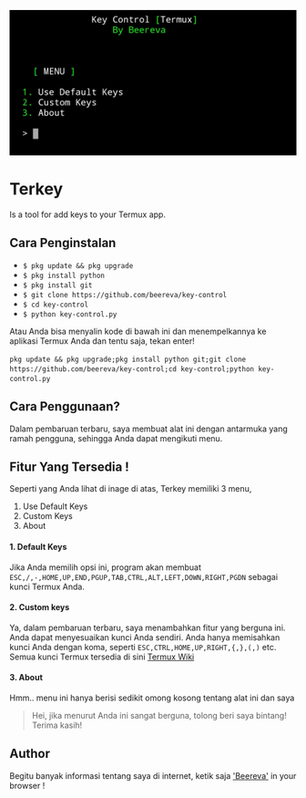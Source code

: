 ![Key Control Termux Key](key-control.jpg)

# Terkey
Is a tool for add keys to your Termux app.

## Cara Penginstalan

* `$ pkg update && pkg upgrade`
* `$ pkg install python`
* `$ pkg install git`
* `$ git clone https://github.com/beereva/key-control`
* `$ cd key-control`
* `$ python key-control.py`


Atau Anda bisa menyalin kode di bawah ini dan menempelkannya ke aplikasi Termux Anda dan tentu saja, tekan enter!

```pkg update && pkg upgrade;pkg install python git;git clone https://github.com/beereva/key-control;cd key-control;python key-control.py```

## Cara Penggunaan?
Dalam pembaruan terbaru, saya membuat alat ini dengan antarmuka yang ramah pengguna, sehingga Anda dapat mengikuti menu.

## Fitur Yang Tersedia !
Seperti yang Anda lihat di inage di atas, Terkey memiliki 3 menu,
1. Use Default Keys
2. Custom Keys
3. About

#### 1. Default Keys
Jika Anda memilih opsi ini, program akan membuat
`ESC,/,-,HOME,UP,END,PGUP,TAB,CTRL,ALT,LEFT,DOWN,RIGHT,PGDN`
sebagai kunci Termux Anda.

#### 2. Custom keys
Ya, dalam pembaruan terbaru, saya menambahkan fitur yang berguna ini. Anda dapat menyesuaikan kunci Anda sendiri.
Anda hanya memisahkan kunci Anda dengan koma, seperti `ESC,CTRL,HOME,UP,RIGHT,{,},(,)` etc.
Semua kunci Termux tersedia di sini [Termux Wiki](https://wiki.termux.com/wiki/Touch_Keyboard)

#### 3. About
Hmm.. menu ini hanya berisi sedikit omong kosong tentang alat ini dan saya
> Hei, jika menurut Anda ini sangat berguna, tolong beri saya bintang!
> Terima kasih!

## Author
Begitu banyak informasi tentang saya di internet, ketik saja ['Beereva'](https://t.me/Beereva) in your browser !
